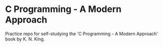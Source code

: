 # C Programming - A Modern Approach

Practice repo for self-studying the 'C Programming - A Modern Approach' book by K. N. King.
